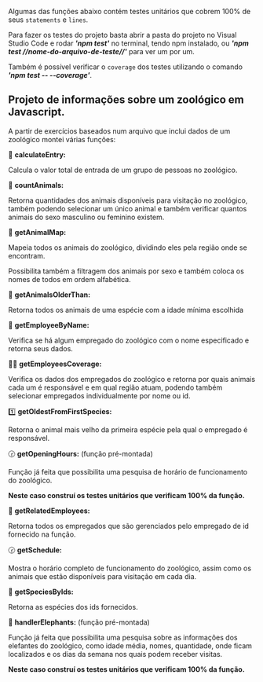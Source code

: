 Algumas das funções abaixo contém testes unitários que cobrem 100% de seus `statements` e `lines`.

Para fazer os testes do projeto basta abrir a pasta do projeto no Visual Studio Code e rodar <b><i>'npm test'</b></i> no terminal, tendo npm instalado, ou <b><i>'npm test //nome-do-arquivo-de-teste//'</b></i> para ver um por um.

Também é possível verificar o `coverage` dos testes utilizando o comando <b><i>'npm test -- --coverage'</b></i>.

<h2>Projeto de informações sobre um zoológico em Javascript.</h2>

A partir de exercícios baseados num arquivo que inclui dados de um zoológico montei várias funções:

:iphone: <b>calculateEntry:</b>
  <p>Calcula o valor total de entrada de um grupo de pessoas no zoológico.</p>

:otter: <b>countAnimals:</b>
  <p>Retorna quantidades dos animais disponíveis para visitação no zoológico, também podendo selecionar um único animal e também verificar quantos animais do sexo masculino ou feminino existem.</p>
 
:bear: <b>getAnimalMap:</b>
  <p>Mapeia todos os animais do zoológico, dividindo eles pela região onde se encontram.</p>
  <p>Possibilita também a filtragem dos animais por sexo e também coloca os nomes de todos em ordem alfabética.</p>

:lion: <b>getAnimalsOlderThan:</b>
  <p>Retorna todos os animais de uma espécie com a idade mínima escolhida</p>
  
:woman: <b>getEmployeeByName:</b>
  <p>Verifica se há algum empregado do zoológico com o nome especificado e retorna seus dados.</p>
  
:red_haired_woman: <b>getEmployeesCoverage:</b>
  <p>Verifica os dados dos empregados do zoológico e retorna por quais animais cada um é responsável e em qual região atuam, podendo também selecionar empregados individualmente por nome ou id.</p>
  
:one: <b>getOldestFromFirstSpecies:</b>
  <p>Retorna o animal mais velho da primeira espécie pela qual o empregado é responsável.</p>
  
:clock230: <b>getOpeningHours:</b> (função pré-montada)
  <p>Função já feita que possibilita uma pesquisa de horário de funcionamento do zoológico.</p>
  <p><b>Neste caso construí os testes unitários que verificam 100% da função.</p></b>
  
:adult: <b>getRelatedEmployees:</b>
  <p>Retorna todos os empregados que são gerenciados pelo empregado de id fornecido na função.</p>

:clock230: <b>getSchedule:</b>
  <p>Mostra o horário completo de funcionamento do zoológico, assim como os animais que estão disponíveis para visitação em cada dia.</p>

:giraffe: <b>getSpeciesByIds:</b>
  <p>Retorna as espécies dos ids fornecidos.</p>

:elephant: <b>handlerElephants:</b> (função pré-montada)
  <p>Função já feita que possibilita uma pesquisa sobre as informações dos elefantes do zoológico, como idade média, nomes, quantidade, onde ficam localizados e os dias da semana nos quais podem receber visitas.</p>
  <p><b>Neste caso construí os testes unitários que verificam 100% da função.</b></p>
